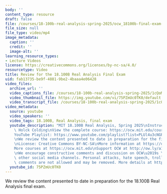 ```yaml
---
body: ''
content_type: resource
draft: false
file: /courses/18-100b-real-analysis-spring-2025/ocw_18100b-final-exam-review-2025may13_360p_16_9.mp4
file_size: null
file_type: video/mp4
image_metadata:
  caption: ''
  credit: ''
  image-alt: ''
learning_resource_types:
- Lecture Videos
license: https://creativecommons.org/licenses/by-nc-sa/4.0/
resourcetype: Video
title: Review for the 18.100B Real Analysis Final Exam
uid: fab13735-be9f-4881-9be2-4baaa4e06428
video_files:
  archive_url: ''
  video_captions_file: /courses/18-100b-real-analysis-spring-2025/1cQoMoZ1gD0qwga0s78aYcukT2Z2Rlw46_transcript.webvtt
  video_thumbnail_file: https://img.youtube.com/vi/75PZmUc0TK0/default.jpg
  video_transcript_file: /courses/18-100b-real-analysis-spring-2025/1cQoMoZ1gD0qwga0s78aYcukT2Z2Rlw46_transcript.pdf
video_metadata:
  source: youtube
  video_speakers: ''
  video_tags: 18.100B, Real Analysis, final exam
  youtube_description: "MIT 18.100B Real Analysis, Spring 2025\nInstructor: Tobias\
    \ Holck Colding\nView the complete course: https://ocw.mit.edu/courses/18-100b-real-analysis-spring-2025/\n\
    YouTube Playlist: https://www.youtube.com/playlist?list=PLUl4u3cNGP62Ie7F_tTAhhXoX5_Cl8meG\n\
    \nWe review the content presented to date in preparation for the final exam.\n\
    \nLicense: Creative Commons BY-NC-SA\nMore information at https://ocw.mit.edu/terms\n\
    More courses at https://ocw.mit.edu\nSupport OCW at http://ow.ly/a1If50zVRlQ\n\
    \nWe encourage constructive comments and discussion on OCW\u2019s YouTube and\
    \ other social media channels. Personal attacks, hate speech, trolling, and inappropriate\
    \ comments are not allowed and may be removed. More details at https://ocw.mit.edu/comments.\n"
  youtube_id: 75PZmUc0TK0
---
```

We review the content presented to date in preparation for the 18.100B Real Analysis final exam.